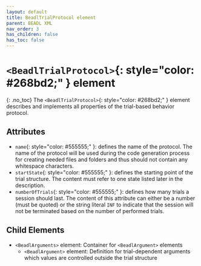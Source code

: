 ```yaml
---
layout: default
title: BeadlTrialProtocol element
parent: BEADL XML
nav_order: 3
has_children: false
has_toc: false
---
```

# `<BeadlTrialProtocol>`{: style="color: #268bd2;" } element
{: .no_toc}
The `<BeadlTrialProtocol>`{: style="color: #268bd2;" } element describes and implements all properties of the trial-based behavior protocol.

## Attributes
- `name`{: style="color: #555555;" }: defines the name of the protocol. The name of the protocol will be used during the code generation process for creating needed files and folders and thus should not contain any whitespace characters.
- `startState`{: style="color: #555555;" }: defines the starting point of the trial structure. The content must refer to one state listed later in the description.
- `numberOfTrials`{: style="color: #555555;" }: defines how many trials a session should last. The content of this attribute can either be a number (must be quoted) or the string literal `INF` to indicate that the session will not be terminated based on the number of performed trials.

## Child Elements
- `<BeadlArguments>` element: Container for `<BeadlArgument>` elements
  - `<BeadlArgument>` element: Definition for trial-dependent arguments which values are controlled outside the trial structure
